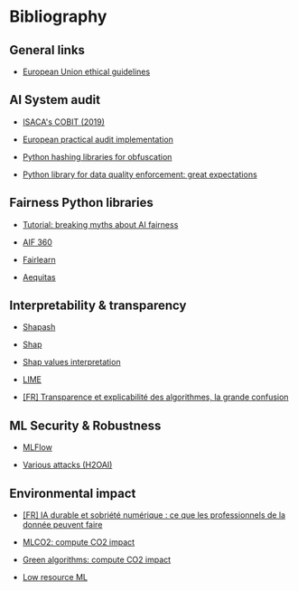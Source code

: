 # Bibliography

## General links

- [European Union ethical guidelines](https://digital-strategy.ec.europa.eu/en/library/ethics-guidelines-trustworthy-ai)

## AI System audit 

- [ISACA's COBIT (2019)](https://community.mis.temple.edu/mis5203sec001sp2019/files/2019/01/COBIT-2019-Framework-Introduction-and-Methodology_res_eng_1118.pdf)

- [European practical audit implementation](https://ec.europa.eu/futurium/en/system/files/ged/auditing-artificial-intelligence.pdf)

- [Python hashing libraries for obfuscation](https://docs.python.org/3/library/hashlib.html)

- [Python library for data quality enforcement: great expectations](https://greatexpectations.io/)

## Fairness Python libraries

- [Tutorial: breaking myths about AI fairness](https://towardsdatascience.com/tutorial-breaking-myths-about-ai-fairness-the-case-of-biased-automated-recruitment-9ee9b2ecc3a)

- [AIF 360](https://github.com/Trusted-AI/AIF360)

- [Fairlearn](https://github.com/fairlearn/fairlearn)

- [Aequitas](http://aequitas.dssg.io/upload.html)

## Interpretability & transparency

- [Shapash](https://github.com/MAIF/shapash)

- [Shap](https://github.com/slundberg/shap)

- [Shap values interpretation](https://stats.stackexchange.com/questions/501039/can-i-scale-and-then-interpret-shap-values-as-percent-contribution-to-the-predic)

- [LIME](https://github.com/marcotcr/lime)

- [[FR] Transparence et explicabilité des algorithmes, la grande confusion](https://amp-lepoint-fr.cdn.ampproject.org/c/s/amp.lepoint.fr/2430716)

## ML Security & Robustness

- [MLFlow](https://mlflow.org/)

- [Various attacks (H2OAI)](https://github.com/h2oai/ml-security-audits)

## Environmental impact

- [[FR] IA durable et sobriété numérique : ce que les professionnels de la donnée peuvent faire](https://medium.com/quantmetry/ia-durable-et-sobri%C3%A9t%C3%A9-num%C3%A9rique-ce-que-les-professionnels-de-la-donn%C3%A9e-peuvent-faire-5782289b73cc)

- [MLCO2: compute CO2 impact](https://mlco2.github.io/impact/#compute)

- [Green algorithms: compute CO2 impact](http://www.green-algorithms.org/)

- [Low resource ML](https://arxiv.org/ftp/arxiv/papers/2006/2006.06217.pdf)



